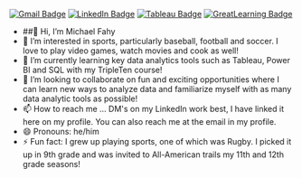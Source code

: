 [![Gmail Badge](https://img.shields.io/badge/Gmail-mfahy2500@gmail.com-brightgreen)](mailto:mfahy2500@gmail.com)
[![LinkedIn Badge](https://img.shields.io/badge/LinkedIn-michael--m--fahy-blue)](https://www.linkedin.com/in/michael-m-fahy)
[![Tableau Badge](https://img.shields.io/badge/Tableau-michael.fahy-blue)](https://public.tableau.com/app/profile/michael.fahy/vizzes)
[![GreatLearning Badge](https://img.shields.io/badge/GreatLearning-michael--fahy-blue)](https://www.mygreatlearning.com/eportfolio/michael-fahy)


- ##👋 Hi, I’m Michael Fahy
- 👀 I’m interested in sports, particularly baseball, football and soccer. I love to play video games, watch movies and cook as well!
- 🌱 I’m currently learning key data analytics tools such as Tableau, Power BI and SQL with my TripleTen course!
- 💞️ I’m looking to collaborate on fun and exciting opportunities where I can learn new ways to analyze data and familiarize myself with as many data
  analytic tools as possible!
- 📫 How to reach me ... DM's on my LinkedIn work best, I have linked it here on my profile. You can also reach me at the email in my profile.
- 😄 Pronouns: he/him
- ⚡ Fun fact: I grew up playing sports, one of which was Rugby. I picked it up in 9th grade and was invited to All-American trails my 11th and 12th grade
  seasons!

<!---
mfahy17/mfahy17 is a ✨ special ✨ repository because its `README.md` (this file) appears on your GitHub profile.
You can click the Preview link to take a look at your changes.
--->
